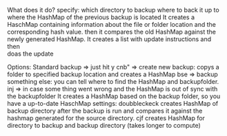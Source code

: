    What does it do?
    specify:
        which directory to backup
        where to back it up to
        where the HashMap of the previous backup is located
    It creates a HaschMap containing information about the file or folder location and the corresponding hash value.
    then it compares the old HashMap against the newly generated HashMap. It creates a list with update instructions and then                 
    doas the update
    
Options:
    Standard backup => just hit y
    cnb"    =>     create new backup: copys a folder to specified backup location and creates a HashMap
    bse    =>     backup something else: you can tell where to find the HashMap and backupfolder.
    inj     =>     in case some thing went wrong and the HashMap is out of sync with the backupfolder
            It creates a HashMap based on the backup folder, so you have a up-to-date HaschMap
    settings:
        doubbleckeck     creates HashMap of backup directory after the backup is run and compares it against the hashmap generated for the source directory.
        cjf         creates HashMap for directory to backup and backup directory (takes longer to compute)
